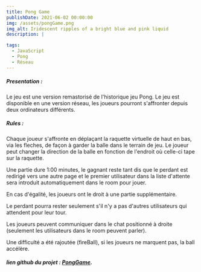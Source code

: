 ```yaml
---
title: Pong Game
publishDate: 2021-06-02 00:00:00
img: /assets/pongGame.png
img_alt: Iridescent ripples of a bright blue and pink liquid
description: | 

tags:
  - JavaScript
  - Pong
  - Réseau
---
```


##### Presentation : 

Le jeu est une version remastorisé de l'historique jeu Pong. Le jeu est disponible en une version réseau, les joueurs pourront s'affronter depuis deux ordinateurs différents.

##### Rules :

Chaque joueur s'affronte en déplaçant la raquette virtuelle de haut en bas, via les fleches, de façon à garder la balle dans le terrain de jeu. Le joueur peut changer la direction de la balle en fonction de l'endroit où celle-ci tape sur la raquette.

Une partie dure 1:00 minutes, le gagnant reste tant dis que le perdant est redirigé vers une autre page et le premier utilisateur dans la liste d'attente sera introduit automatiquement dans le room pour jouer.

En cas d'égalité, les joueurs ont le droit à une partie supplémentaire.

Le perdant pourra rester seulement s'il n'y a pas d'autres utilisateurs qui attendent pour leur tour.

Les joueurs peuvent communiquer dans le chat positionné à droite (seulement les utilisateurs dans le room peuvent parler).

Une difficulté a été rajoutée (fireBall), si les joueurs ne marquent pas, la ball accélère.

#####  lien github du projet : [PongGame](https://github.com/yoniGdr/PongGame).